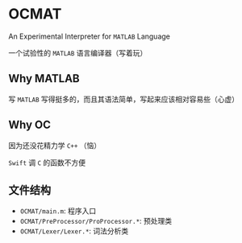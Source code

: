 # OCMAT

An Experimental Interpreter for `MATLAB` Language

一个试验性的 `MATLAB` 语言编译器（写着玩）

## Why MATLAB

写 `MATLAB` 写得挺多的，而且其语法简单，写起来应该相对容易些（心虚）

## Why OC

因为还没花精力学 `C++` （恼）

`Swift` 调 `C` 的函数不方便

## 文件结构

* `OCMAT/main.m`: 程序入口
* `OCMAT/PreProcessor/ProProcessor.*`: 预处理类
* `OCMAT/Lexer/Lexer.*`: 词法分析类
